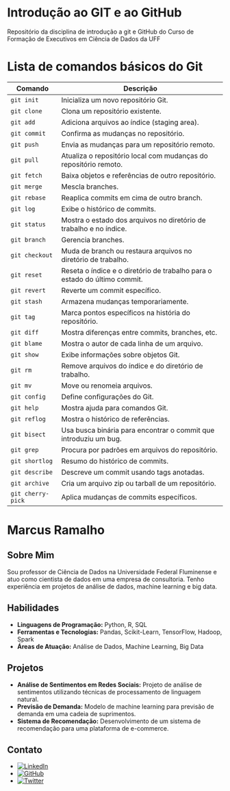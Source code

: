 # Introdução ao GIT e ao GitHub

Repositório da disciplina de introdução a git e GitHub do Curso de Formação de Executivos em Ciência de Dados da UFF

# Lista de comandos básicos do Git

| Comando           | Descrição                                                                 |
| ----------------- | ------------------------------------------------------------------------- |
| `git init`        | Inicializa um novo repositório Git.                                       |
| `git clone`       | Clona um repositório existente.                                           |
| `git add`         | Adiciona arquivos ao índice (staging area).                               |
| `git commit`      | Confirma as mudanças no repositório.                                      |
| `git push`        | Envia as mudanças para um repositório remoto.                             |
| `git pull`        | Atualiza o repositório local com mudanças do repositório remoto.          |
| `git fetch`       | Baixa objetos e referências de outro repositório.                         |
| `git merge`       | Mescla branches.                                                          |
| `git rebase`      | Reaplica commits em cima de outro branch.                                 |
| `git log`         | Exibe o histórico de commits.                                             |
| `git status`      | Mostra o estado dos arquivos no diretório de trabalho e no índice.        |
| `git branch`      | Gerencia branches.                                                        |
| `git checkout`    | Muda de branch ou restaura arquivos no diretório de trabalho.             |
| `git reset`       | Reseta o índice e o diretório de trabalho para o estado do último commit. |
| `git revert`      | Reverte um commit específico.                                             |
| `git stash`       | Armazena mudanças temporariamente.                                        |
| `git tag`         | Marca pontos específicos na história do repositório.                      |
| `git diff`        | Mostra diferenças entre commits, branches, etc.                           |
| `git blame`       | Mostra o autor de cada linha de um arquivo.                               |
| `git show`        | Exibe informações sobre objetos Git.                                      |
| `git rm`          | Remove arquivos do índice e do diretório de trabalho.                     |
| `git mv`          | Move ou renomeia arquivos.                                                |
| `git config`      | Define configurações do Git.                                              |
| `git help`        | Mostra ajuda para comandos Git.                                           |
| `git reflog`      | Mostra o histórico de referências.                                        |
| `git bisect`      | Usa busca binária para encontrar o commit que introduziu um bug.          |
| `git grep`        | Procura por padrões em arquivos do repositório.                           |
| `git shortlog`    | Resumo do histórico de commits.                                           |
| `git describe`    | Descreve um commit usando tags anotadas.                                  |
| `git archive`     | Cria um arquivo zip ou tarball de um repositório.                         |
| `git cherry-pick` | Aplica mudanças de commits específicos.                                   |

# Marcus Ramalho

## Sobre Mim

Sou professor de Ciência de Dados na Universidade Federal Fluminense e atuo como cientista de dados em uma empresa de consultoria. Tenho experiência em projetos de análise de dados, machine learning e big data.

## Habilidades

- **Linguagens de Programação:** Python, R, SQL
- **Ferramentas e Tecnologias:** Pandas, Scikit-Learn, TensorFlow, Hadoop, Spark
- **Áreas de Atuação:** Análise de Dados, Machine Learning, Big Data

## Projetos

- **Análise de Sentimentos em Redes Sociais:** Projeto de análise de sentimentos utilizando técnicas de processamento de linguagem natural.
- **Previsão de Demanda:** Modelo de machine learning para previsão de demanda em uma cadeia de suprimentos.
- **Sistema de Recomendação:** Desenvolvimento de um sistema de recomendação para uma plataforma de e-commerce.

## Contato

- [![LinkedIn](https://img.shields.io/badge/LinkedIn-blue?style=flat&logo=linkedin)](https://www.linkedin.com/in/marcus-ramalho/)
- [![GitHub](https://img.shields.io/badge/GitHub-black?style=flat&logo=github)](https://github.com/seu-usuario)
- [![Twitter](https://img.shields.io/badge/Twitter-blue?style=flat&logo=twitter)](https://twitter.com/seu-usuario)
